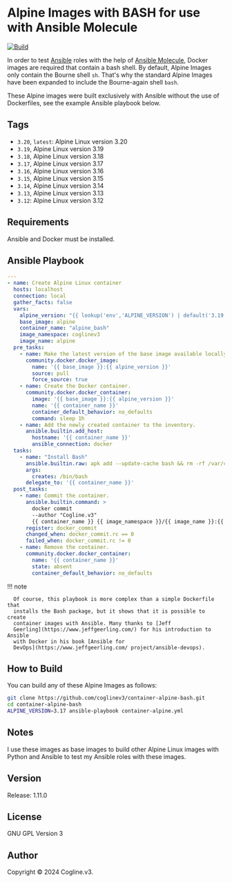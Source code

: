 # Alpine Images with BASH for use with Ansible Molecule

[![Build](https://github.com/coglinev3/container-alpine-bash/actions/workflows/build.yml/badge.svg)](https://github.com/coglinev3/container-alpine-bash/actions/workflows/build.yml)

In order to test [Ansible](https://docs.ansible.com/ansible/latest/index.html
"Ansible Documentation") roles with the help of [Ansible
Molecule](https://molecule.readthedocs.io/en/latest/ "Ansible Molecule
Documentation"), Docker images are required that contain a bash shell. By
default, Alpine Images only contain the Bourne shell `sh`. That's why the
standard Alpine Images have been expanded to include the Bourne-again shell
`bash`.

These Alpine images were built exclusively with Ansible without the use of
Dockerfiles, see the example Ansible playbook below. 

## Tags

  - `3.20`, `latest`: Alpine Linux version 3.20
  - `3.19`, Alpine Linux version 3.19
  - `3.18`, Alpine Linux version 3.18
  - `3.17`, Alpine Linux version 3.17
  - `3.16`, Alpine Linux version 3.16
  - `3.15`, Alpine Linux version 3.15
  - `3.14`, Alpine Linux version 3.14
  - `3.13`, Alpine Linux version 3.13
  - `3.12`: Alpine Linux version 3.12

## Requirements

Ansible and Docker must be installed.

## Ansible Playbook

```yml
---
- name: Create Alpine Linux container
  hosts: localhost
  connection: local
  gather_facts: false
  vars:
    alpine_version: "{{ lookup('env','ALPINE_VERSION') | default('3.19', true) }}"
    base_image: alpine
    container_name: "alpine_bash"
    image_namespace: coglinev3
    image_name: alpine
  pre_tasks:
    - name: Make the latest version of the base image available locally.
      community.docker.docker_image:
        name: '{{ base_image }}:{{ alpine_version }}'
        source: pull
        force_source: true
    - name: Create the Docker container.
      community.docker.docker_container:
        image: '{{ base_image }}:{{ alpine_version }}'
        name: '{{ container_name }}'
        container_default_behavior: no_defaults
        command: sleep 1h
    - name: Add the newly created container to the inventory.
      ansible.builtin.add_host:
        hostname: '{{ container_name }}'
        ansible_connection: docker
  tasks:
    - name: "Install Bash"
      ansible.builtin.raw: apk add --update-cache bash && rm -rf /var/cache/apk/*
      args:
        creates: /bin/bash
      delegate_to: '{{ container_name }}'
  post_tasks:
    - name: Commit the container.
      ansible.builtin.command: >
        docker commit
        --author "Cogline.v3"
        {{ container_name }} {{ image_namespace }}/{{ image_name }}:{{ alpine_version }}
      register: docker_commit
      changed_when: docker_commit.rc == 0
      failed_when: docker_commit.rc != 0
    - name: Remove the container.
      community.docker.docker_container:
        name: '{{ container_name }}'
        state: absent
        container_default_behavior: no_defaults
```

!!! note

      Of course, this playbook is more complex than a simple Dockerfile that
      installs the Bash package, but it shows that it is possible to create
      container images with Ansible. Many thanks to [Jeff
      Geerling](https://www.jeffgeerling.com/) for his introduction to Ansible
      with Docker in his book [Ansible for
      DevOps](https://www.jeffgeerling.com/ project/ansible-devops).
## How to Build

You can build any of these Alpine Images as follows:

```sh
git clone https://github.com/coglinev3/container-alpine-bash.git
cd container-alpine-bash
ALPINE_VERSION=3.17 ansible-playbook container-alpine.yml
```

## Notes

I use these images as base images to build other Alpine Linux images with Python and Ansible to test my Ansible roles with these images.

## Version

Release: 1.11.0

## License

GNU GPL Version 3

## Author

Copyright &copy; 2024 Cogline.v3.
